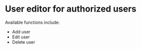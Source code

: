 # User editor for authorized users
Available functions include:
- Add user
- Edit user
- Delete user